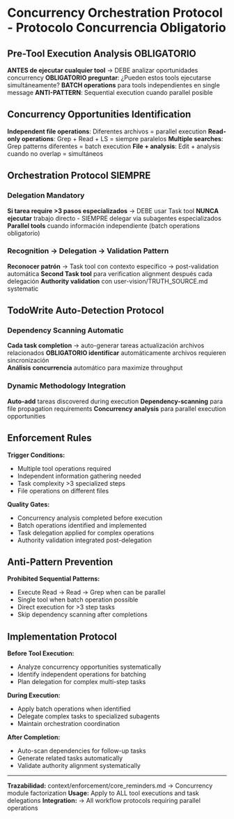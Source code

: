 # Concurrency Orchestration Protocol - Protocolo Concurrencia Obligatorio

## Pre-Tool Execution Analysis OBLIGATORIO
**ANTES de ejecutar cualquier tool** → DEBE analizar oportunidades concurrency
**OBLIGATORIO preguntar**: ¿Pueden estos tools ejecutarse simultáneamente?
**BATCH operations** para tools independientes en single message
**ANTI-PATTERN**: Sequential execution cuando parallel posible

## Concurrency Opportunities Identification
**Independent file operations**: Diferentes archivos = parallel execution
**Read-only operations**: Grep + Read + LS = siempre paralelos
**Multiple searches**: Grep patterns diferentes = batch execution
**File + analysis**: Edit + analysis cuando no overlap = simultáneos

## Orchestration Protocol SIEMPRE

### Delegation Mandatory
**Si tarea require >3 pasos especializados** → DEBE usar Task tool
**NUNCA ejecutar** trabajo directo - SIEMPRE delegar via subagentes especializados
**Parallel tools** cuando información independiente (batch operations obligatorio)

### Recognition → Delegation → Validation Pattern
**Reconocer patrón** → Task tool con contexto específico → post-validation automática
**Second Task tool** para verification alignment después cada delegación
**Authority validation** con user-vision/TRUTH_SOURCE.md systematic

## TodoWrite Auto-Detection Protocol

### Dependency Scanning Automatic
**Cada task completion** → auto-generar tareas actualización archivos relacionados
**OBLIGATORIO identificar** automáticamente archivos requieren sincronización  
**Análisis concurrencia** automático para maximize throughput

### Dynamic Methodology Integration
**Auto-add** tareas discovered during execution
**Dependency-scanning** para file propagation requirements
**Concurrency analysis** para parallel execution opportunities

## Enforcement Rules
**Trigger Conditions:**
- Multiple tool operations required
- Independent information gathering needed
- Task complexity >3 specialized steps
- File operations on different files

**Quality Gates:**
- Concurrency analysis completed before execution
- Batch operations identified and implemented
- Task delegation applied for complex operations
- Authority validation integrated post-delegation

## Anti-Pattern Prevention
**Prohibited Sequential Patterns:**
- Execute Read → Read → Grep when can be parallel
- Single tool when batch operation possible
- Direct execution for >3 step tasks
- Skip dependency scanning after completions

## Implementation Protocol
**Before Tool Execution:**
- Analyze concurrency opportunities systematically
- Identify independent operations for batching
- Plan delegation for complex multi-step tasks

**During Execution:**
- Apply batch operations when identified
- Delegate complex tasks to specialized subagents
- Maintain orchestration coordination

**After Completion:**
- Auto-scan dependencies for follow-up tasks
- Generate related tasks automatically
- Validate authority alignment systematically

---
**Trazabilidad:** context/enforcement/core_reminders.md → Concurrency module factorization
**Usage:** Apply to ALL tool executions and task delegations
**Integration:** → All workflow protocols requiring parallel operations